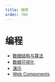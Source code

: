 ```yaml
---
title: 编程
order: 700
---
```

# 编程 

- [数据结构与算法](/blog/program/algorithm)    
- [数据可视化](/blog/program/charts)    
- [演示](/blog/program/demos)    
- [Web Components](/blog/program/web-components)    
